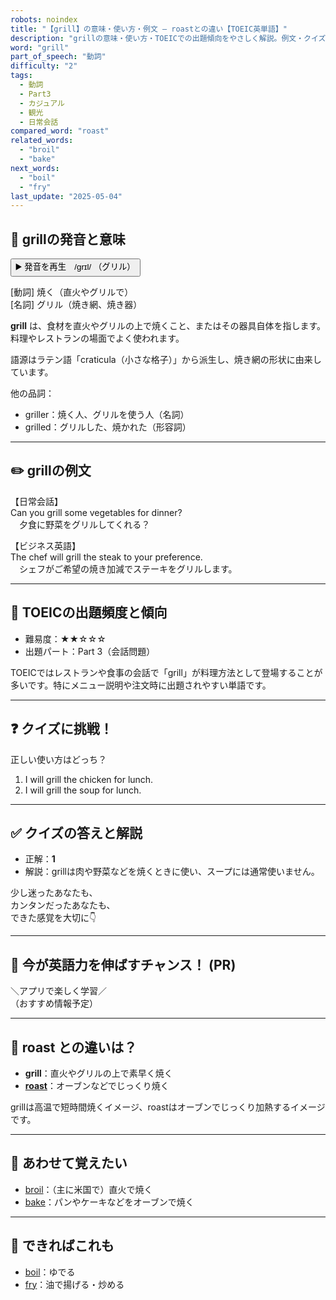 ```yaml
---
robots: noindex
title: "【grill】の意味・使い方・例文 ― roastとの違い【TOEIC英単語】"
description: "grillの意味・使い方・TOEICでの出題傾向をやさしく解説。例文・クイズ付きでroastとの違いもわかりやすく学べます。"
word: "grill"
part_of_speech: "動詞"
difficulty: "2"
tags:
  - 動詞
  - Part3
  - カジュアル
  - 観光
  - 日常会話
compared_word: "roast"
related_words:
  - "broil"
  - "bake"
next_words:
  - "boil"
  - "fry"
last_update: "2025-05-04"
---
```


## 🔰 grillの発音と意味

<button class="play-audio" onclick="playTTS('grill')">
  <span class="play-audio-main">
    ▶️ 発音を再生　/ɡrɪl/
  </span>
  <span class="play-audio-sub">
    （グリル）
  </span>
</button>

[動詞] 焼く（直火やグリルで）  
[名詞] グリル（焼き網、焼き器）

**grill** は、食材を直火やグリルの上で焼くこと、またはその器具自体を指します。料理やレストランの場面でよく使われます。

語源はラテン語「craticula（小さな格子）」から派生し、焼き網の形状に由来しています。

他の品詞：  
- griller：焼く人、グリルを使う人（名詞）
- grilled：グリルした、焼かれた（形容詞）

---

## ✏️ grillの例文

【日常会話】  
Can you grill some vegetables for dinner?  
　夕食に野菜をグリルしてくれる？

【ビジネス英語】  
The chef will grill the steak to your preference.  
　シェフがご希望の焼き加減でステーキをグリルします。

---

## 🎯 TOEICの出題頻度と傾向

- 難易度：★★☆☆☆
- 出題パート：Part 3（会話問題）

TOEICではレストランや食事の会話で「grill」が料理方法として登場することが多いです。特にメニュー説明や注文時に出題されやすい単語です。

---

## ❓ クイズに挑戦！

正しい使い方はどっち？

1. I will grill the chicken for lunch.  
2. I will grill the soup for lunch.

---

## ✅ クイズの答えと解説

- 正解：**1**
- 解説：grillは肉や野菜などを焼くときに使い、スープには通常使いません。

少し迷ったあなたも、  
カンタンだったあなたも、  
できた感覚を大切に👇️

---

## 🚀 今が英語力を伸ばすチャンス！ (PR)

<div class="info-center">
＼アプリで楽しく学習／<br>  
（おすすめ情報予定）
</div>

---

## 🤔  roast との違いは？

- **grill**：直火やグリルの上で素早く焼く
- **[roast](/word/roast)**：オーブンなどでじっくり焼く

grillは高温で短時間焼くイメージ、roastはオーブンでじっくり加熱するイメージです。

---

## 🧩 あわせて覚えたい

- [broil](/word/broil)：（主に米国で）直火で焼く
- [bake](/word/bake)：パンやケーキなどをオーブンで焼く

---

## 📖 できればこれも

- [boil](/word/boil)：ゆでる
- [fry](/word/fry)：油で揚げる・炒める

<!-- cvid: aid13_bid16 -->
